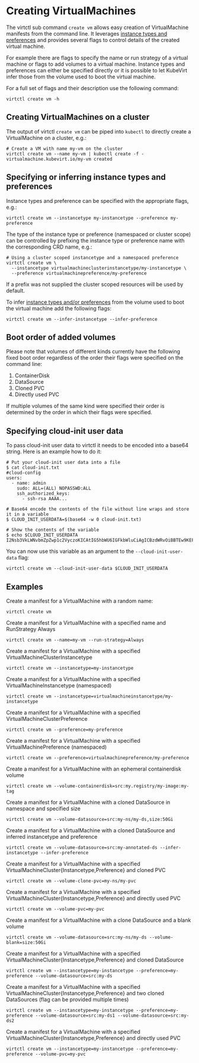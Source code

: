 # Creating VirtualMachines

The virtctl sub command `create vm` allows easy creation of VirtualMachine
manifests from the command line. It
leverages [instance types and preferences](./instancetypes.md)
and provides several flags to control details of the created virtual machine.

For example there are flags to specify the name or run strategy of a
virtual machine or flags to add volumes to a virtual machine. Instance types
and preferences can either be specified directly or it is possible to let
KubeVirt infer those from the volume used to boot the virtual machine.

For a full set of flags and their description use the following command:

```shell
virtctl create vm -h
```

## Creating VirtualMachines on a cluster

The output of virtctl `create vm` can be piped into `kubectl` to directly
create a VirtualMachine on a cluster, e.g.:

```shell
# Create a VM with name my-vm on the cluster
virtctl create vm --name my-vm | kubectl create -f -
virtualmachine.kubevirt.io/my-vm created
```

## Specifying or inferring instance types and preferences

Instance types and preference can be specified with the appropriate flags, e.g.:

```shell
virtctl create vm --instancetype my-instancetype --preference my-preference
```

The type of the instance type or preference (namespaced or cluster scope)
can be
controlled by prefixing the instance type or preference name with the
corresponding CRD name, e.g.:

```shell
# Using a cluster scoped instancetype and a namespaced preference
virtctl create vm \
  --instancetype virtualmachineclusterinstancetype/my-instancetype \
  --preference virtualmachinepreference/my-preference
```

If a prefix was not supplied the cluster scoped resources will be used by
default.

To
infer [instance types and/or preferences](./instancetypes.md#inferring-defaults-from-a-volume)
from the volume used to boot the virtual machine add the following flags:

```shell
virtctl create vm --infer-instancetype --infer-preference
```

## Boot order of added volumes

Please note that volumes of different kinds currently have the following fixed
boot order regardless of the order their flags were specified on the
command line:

1. ContainerDisk
2. DataSource
3. Cloned PVC
4. Directly used PVC

If multiple volumes of the same kind were specified their order is
determined by the order in which their flags were specified.

## Specifying cloud-init user data

To pass cloud-init user data to virtctl it needs to be encoded into a base64
string. Here is an example how to do it:

```shell
# Put your cloud-init user data into a file
$ cat cloud-init.txt
#cloud-config
users:
  - name: admin
    sudo: ALL=(ALL) NOPASSWD:ALL
    ssh_authorized_keys:
      - ssh-rsa AAAA...

# Base64 encode the contents of the file without line wraps and store it in a variable
$ CLOUD_INIT_USERDATA=$(base64 -w 0 cloud-init.txt)

# Show the contents of the variable
$ echo $CLOUD_INIT_USERDATA
I2Nsb3VkLWNvbmZpZwp1c2VyczoKICAtIG5hbWU6IGFkbWluCiAgICBzdWRvOiBBTEw9KEFMTCkgTk9QQVNTV0Q6QUxMCiAgICBzc2hfYXV0aG9yaXplZF9rZXlzOgogICAgICAtIHNzaC1yc2EgQUFBQS4uLgo=
```

You can now use this variable as an argument to the `--cloud-init-user-data`
flag:

```shell
virtctl create vm --cloud-init-user-data $CLOUD_INIT_USERDATA
```

## Examples

Create a manifest for a VirtualMachine with a random name:

```shell
virtctl create vm
```

Create a manifest for a VirtualMachine with a specified name and RunStrategy
Always

```shell
virtctl create vm --name=my-vm --run-strategy=Always
```

Create a manifest for a VirtualMachine with a specified
VirtualMachineClusterInstancetype

```shell
virtctl create vm --instancetype=my-instancetype
```

Create a manifest for a VirtualMachine with a specified
VirtualMachineInstancetype (namespaced)

```shell
virtctl create vm --instancetype=virtualmachineinstancetype/my-instancetype
```

Create a manifest for a VirtualMachine with a specified
VirtualMachineClusterPreference

```shell
virtctl create vm --preference=my-preference
```

Create a manifest for a VirtualMachine with a specified
VirtualMachinePreference (namespaced)

```shell
virtctl create vm --preference=virtualmachinepreference/my-preference
```

Create a manifest for a VirtualMachine with an ephemeral containerdisk volume

```shell
virtctl create vm --volume-containerdisk=src:my.registry/my-image:my-tag
```

Create a manifest for a VirtualMachine with a cloned DataSource in namespace and
specified size

```shell
virtctl create vm --volume-datasource=src:my-ns/my-ds,size:50Gi
```

Create a manifest for a VirtualMachine with a cloned DataSource and inferred
instancetype and preference

```shell
virtctl create vm --volume-datasource=src:my-annotated-ds --infer-instancetype --infer-preference
```

Create a manifest for a VirtualMachine with a specified
VirtualMachineCluster{Instancetype,Preference} and cloned PVC

```shell
virtctl create vm --volume-clone-pvc=my-ns/my-pvc
```

Create a manifest for a VirtualMachine with a specified
VirtualMachineCluster{Instancetype,Preference} and directly used PVC

```shell
virtctl create vm --volume-pvc=my-pvc
```

Create a manifest for a VirtualMachine with a clone DataSource and a blank
volume

```shell
virtctl create vm --volume-datasource=src:my-ns/my-ds --volume-blank=size:50Gi
```

Create a manifest for a VirtualMachine with a specified
VirtualMachineCluster{Instancetype,Preference} and cloned DataSource

```shell
virtctl create vm --instancetype=my-instancetype --preference=my-preference --volume-datasource=src:my-ds
```

Create a manifest for a VirtualMachine with a specified
VirtualMachineCluster{Instancetype,Preference} and two cloned DataSources (flag
can be provided multiple times)

```shell
virtctl create vm --instancetype=my-instancetype --preference=my-preference --volume-datasource=src:my-ds1 --volume-datasource=src:my-ds2
```

Create a manifest for a VirtualMachine with a specified
VirtualMachineCluster{Instancetype,Preference} and directly used PVC

```shell
virtctl create vm --instancetype=my-instancetype --preference=my-preference --volume-pvc=my-pvc
```
